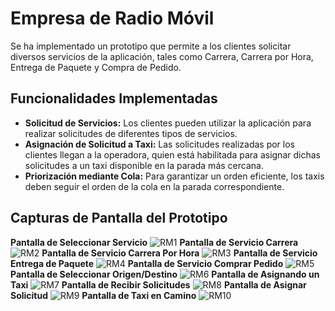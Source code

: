 # Empresa de Radio Móvil
Se ha implementado un prototipo que permite a los clientes solicitar diversos servicios de la aplicación, tales como Carrera, Carrera por Hora, Entrega de Paquete y Compra de Pedido.

## Funcionalidades Implementadas
- **Solicitud de Servicios:** Los clientes pueden utilizar la aplicación para realizar solicitudes de diferentes tipos de servicios.
- **Asignación de Solicitud a Taxi:** Las solicitudes realizadas por los clientes llegan a la operadora, quien está habilitada para asignar dichas solicitudes a un taxi disponible en la parada más cercana.
- **Priorización mediante Cola:** Para garantizar un orden eficiente, los taxis deben seguir el orden de la cola en la parada correspondiente.

## Capturas de Pantalla del Prototipo
**Pantalla de Seleccionar Servicio**
![RM1](https://github.com/davidbanzer/RadioMovil/assets/36302845/87069046-9e6d-4101-9cf9-80a1af3e243d)
**Pantalla de Servicio Carrera**
![RM2](https://github.com/davidbanzer/RadioMovil/assets/36302845/6809424f-ca17-45b3-8890-4b681acba2a3)
**Pantalla de Servicio Carrera Por Hora**
![RM3](https://github.com/davidbanzer/RadioMovil/assets/36302845/b1df193c-c9cb-4672-9a92-17e804d8be4d)
**Pantalla de Servicio Entrega de Paquete**
![RM4](https://github.com/davidbanzer/RadioMovil/assets/36302845/0a780982-f7be-49bf-a5ac-ec00e1de84ae)
**Pantalla de Servicio Comprar Pedido**
![RM5](https://github.com/davidbanzer/RadioMovil/assets/36302845/7efa4c5f-6dfa-43c1-a747-9739d346ad45)
**Pantalla de Seleccionar Origen/Destino**
![RM6](https://github.com/davidbanzer/RadioMovil/assets/36302845/037ef44c-685c-4373-92e7-2278dcf88baa)
**Pantalla de Asignando un Taxi**
![RM7](https://github.com/davidbanzer/RadioMovil/assets/36302845/ee1c8e7e-069c-4836-903a-77d4222fae3b)
**Pantalla de Recibir Solicitudes**
![RM8](https://github.com/davidbanzer/RadioMovil/assets/36302845/3c752579-df3d-42ee-bb7d-ccde226c501f)
**Pantalla de Asignar Solicitud**
![RM9](https://github.com/davidbanzer/RadioMovil/assets/36302845/d6707225-03d4-4786-a7a5-0428576b0ed0)
**Pantalla de Taxi en Camino**
![RM10](https://github.com/davidbanzer/RadioMovil/assets/36302845/b699ef56-3ad5-4aee-93c7-51394fc7f193)
